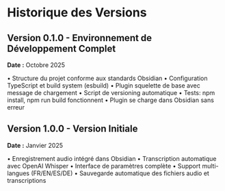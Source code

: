# Historique des Versions

## Version 0.1.0 - Environnement de Développement Complet
**Date :** Octobre 2025

• Structure du projet conforme aux standards Obsidian
• Configuration TypeScript et build system (esbuild)
• Plugin squelette de base avec message de chargement
• Script de versioning automatique
• Tests: npm install, npm run build fonctionnent
• Plugin se charge dans Obsidian sans erreur

## Version 1.0.0 - Version Initiale
**Date :** Janvier 2025

• Enregistrement audio intégré dans Obsidian
• Transcription automatique avec OpenAI Whisper
• Interface de paramètres complète
• Support multi-langues (FR/EN/ES/DE)
• Sauvegarde automatique des fichiers audio et transcriptions
